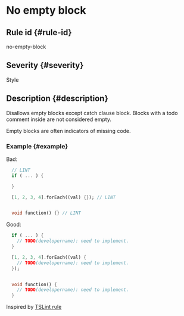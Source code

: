 # No empty block

## Rule id {#rule-id}

no-empty-block

## Severity {#severity}

Style

## Description {#description}

Disallows empty blocks except catch clause block. Blocks with a todo comment inside are not considered empty.

Empty blocks are often indicators of missing code.

### Example {#example}

Bad:

```dart
  // LINT
  if ( ... ) {

  }

  [1, 2, 3, 4].forEach((val) {}); // LINT


  void function() {} // LINT
```

Good:

```dart
  if ( ... ) {
    // TODO(developername): need to implement.
  }

  [1, 2, 3, 4].forEach((val) {
    // TODO(developername): need to implement.
  });


  void function() {
    // TODO(developername): need to implement.
  }
```

Inspired by [TSLint rule](https://palantir.github.io/tslint/rules/no-empty/)
